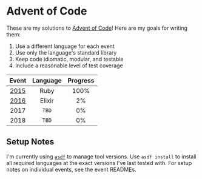 # Advent of Code

These are my solutions to [Advent of Code](https://adventofcode.com/events)!
Here are my goals for writing them:

1. Use a different language for each event
2. Use only the language's standard library
3. Keep code idiomatic, modular, and testable
4. Include a reasonable level of test coverage

Event        | Language | Progress
:----------: | :------: | :------:
[2015](2015) | Ruby     | 100%
[2016](2016) | Elixir   | 2%
2017         | `TBD`    | 0%
2018         | `TBD`    | 0%

## Setup Notes

I'm currently using [`asdf`](https://github.com/asdf-vm/asdf) to manage tool
versions. Use `asdf install` to install all required languages at the exact
versions I've last tested with. For setup notes on individual events, see the
event READMEs.
